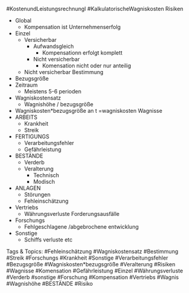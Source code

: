  #KostenundLeistungsrechnungI #KalkulatorischeWagniskosten Risiken
  - Global
    - Kompensation ist Unternehmenserfolg
  - Einzel
    - Versicherbar
      - Aufwandsgleich
        - Kompensationn erfolgt komplett
      - Nicht versicherbar
        - Komensation nicht oder nur anteilig
    - Nicht versicherbar
 Bestimmung
  - Bezugsgröße
  - Zeitraum
    - Meistens 5-6 perioden
  - Wagniskostensatz
    - Wagnishöhe / bezugsgröße
  - Wagniskosten*bezugsgröße an t =wagniskosten
 Wagnisse
  - ARBEITS
    - Krankheit
    - Streik
  - FERTIGUNGS
    - Verarbeitungsfehler
    - Gefährleistung
  - BESTÄNDE
    - Verderb
    - Veralterung
      - Technisch 
      - Modisch
  - ANLAGEN
    - Störungen
    - Fehleinschätzung
  - Vertriebs
    - Währungsverluste Forderungsausfälle
  - Forschungs
    - Fehlgeschlagene /abgebrochene entwicklung
  - Sonstige
    - Schiffs verluste etc

   Tags & Topics:
   #Fehleinschätzung
   #Wagniskostensatz
   #Bestimmung
   #Streik
   #Forschungs
   #Krankheit
   #Sonstige
   #Verarbeitungsfehler
   #Bezugsgröße
   #Wagniskosten*bezugsgröße
   #Veralterung
   #Risiken
   #Wagnisse
   #Komensation
   #Gefährleistung
   #Einzel
   #Währungsverluste
   #Verderb
   #sonstige
   #Forschung
   #Kompensation
   #Vertriebs
   #Wagnis
   #Wagnishöhe
   #BESTÄNDE
   #Risiko